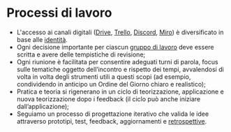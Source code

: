 # Processi di lavoro

* L'accesso ai canali digitali ([Drive](../partecipazione/ambienti-digitali/drive.md), [Trello](../partecipazione/ambienti-digitali/trello.md), [Discord](../partecipazione/ambienti-digitali/discord.md), [Miro](../partecipazione/ambienti-digitali/miro.md)) è diversificato in base alle [identità](../le-identita/le-identita/).
* Ogni decisione importante per ciascun [gruppo di lavoro](../partecipazione/gruppi.md) deve essere scritta e avere delle tempistiche di revisione;
* Ogni riunione è facilitata per consentire adeguati turni di parola, focus sulle tematiche oggetto dell’incontro e rispetto dei tempi, avvalendosi di volta in volta degli strumenti utili a questi scopi (ad esempio, condividendo in anticipo un Ordine del Giorno chiaro e realistico);
* Pratica e teoria si rigenerano in un ciclo di teorizzazione, applicazione e nuova teorizzazione dopo i feedback (il ciclo può anche iniziare dall’applicazione);
* Seguiamo un processo di progettazione iterativo che valida le idee attraverso prototipi, test, feedback, aggiornamenti e [retrospettive](../partecipazione/ritualita-interne.md).
